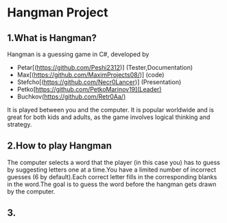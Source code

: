 # Hangman Project
## 1.What is Hangman?
Hangman is a guessing game in C#, developed by 
* Petar[(https://github.com/Peshi2312)] (Tester,Documentation)
* Max[(https://github.com/MaximProjects08/)] (code)
* Stefcho[(https://github.com/Necr0Lancer)] (Presentation)
* Petko[https://github.com/PetkoMarinov19](Leader)
* Buchkov[(https://github.com/Retr0Aa/)](Code) 

It is played between you and the computer. It is popular worldwide and is great for both kids and adults, as the game involves logical thinking and strategy.
## 2.How to play Hangman
The computer selects a word that the player (in this case you) has to guess by suggesting letters one at a time.You have a limited number of incorrect guesses (6 by default).Each correct letter fills in the corresponding blanks in the word.The goal is to guess the word before the hangman gets drawn by the computer.
## 3.


